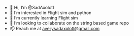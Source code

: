 - 👋 Hi, I’m @SadAxolotl
- 👀 I’m interested in Flight sim and python
- 🌱 I’m currently learning Flight sim
- 💞️ I’m looking to collaborate on the string based game repo
- 📫 Reach me at averysadaxolotl@gmail.com

<!---
SadAxolotl/SadAxolotl is a ✨ special ✨ repository because its `README.md` (this file) appears on your GitHub profile.
You can click the Preview link to take a look at your changes.
--->

